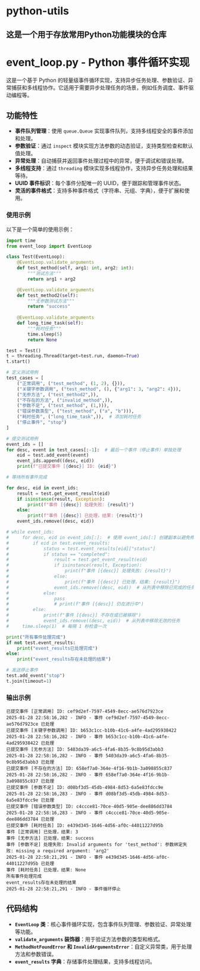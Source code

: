 # python-utils
这是一个用于存放常用Python功能模块的仓库
---

# event_loop.py - Python 事件循环实现

这是一个基于 Python 的轻量级事件循环实现，支持异步任务处理、参数验证、异常捕获和多线程协作。它适用于需要异步处理任务的场景，例如任务调度、事件驱动编程等。

## 功能特性

- **事件队列管理**：使用 `queue.Queue` 实现事件队列，支持多线程安全的事件添加和处理。
- **参数验证**：通过 `inspect` 模块实现方法参数的动态验证，支持类型检查和默认值处理。
- **异常处理**：自动捕获并返回事件处理过程中的异常，便于调试和错误处理。
- **多线程支持**：通过 `threading` 模块实现多线程协作，支持异步任务处理和结果等待。
- **UUID 事件标识**：每个事件分配唯一的 UUID，便于跟踪和管理事件状态。
- **灵活的事件格式**：支持多种事件格式（字符串、元组、字典），便于扩展和使用。

### 使用示例

以下是一个简单的使用示例：

```python
import time
from event_loop import EventLoop

class Test(EventLoop):
    @EventLoop.validate_arguments
    def test_method(self, arg1: int, arg2: int):
        """测试方法"""
        return arg1 + arg2

    @EventLoop.validate_arguments
    def test_method2(self):
        """无参数测试方法"""
        return "success"
    
    @EventLoop.validate_arguments
    def long_time_task(self):
        """耗时任务"""
        time.sleep(5)
        return None

test = Test()
t = threading.Thread(target=test.run, daemon=True)
t.start()

# 定义测试用例
test_cases = [
    ("正常调用", ("test_method", (1, 2), {})),
    ("关键字参数调用", ("test_method", (), {"arg1": 3, "arg2": 4})),
    ("无参方法", ("test_method2",)),
    ("不存在的方法", ("invalid_method",)),
    ("参数不足", ("test_method", (1,))),
    ("错误参数类型", ("test_method", ("a", "b"))),
    ("耗时任务", ("long_time_task",)),  # 添加耗时任务
    ("停止事件", "stop")
]

# 提交测试用例
event_ids = []
for desc, event in test_cases[:-1]:  # 最后一个事件（停止事件）单独处理
    eid = test.add_event(event)
    event_ids.append((desc, eid))
    print(f"已提交事件 [{desc}] ID: {eid}")

# 等待所有事件完成

for desc, eid in event_ids:
    result = test.get_event_result(eid)
    if isinstance(result, Exception):
        print(f"事件 [{desc}] 处理失败: {result}")
    else:
        print(f"事件 [{desc}] 已处理，结果: {result}")
    event_ids.remove((desc, eid))

# while event_ids:
#     for desc, eid in event_ids[:]:  # 使用 event_ids[:] 创建副本以避免修改迭代中的列表
#         if eid in test.event_results:
#             status = test.event_results[eid]["status"]
#             if status == "completed":
#                 result = test.get_event_result(eid)
#                 if isinstance(result, Exception):
#                     print(f"事件 [{desc}] 处理失败: {result}")
#                 else:
#                     print(f"事件 [{desc}] 已处理，结果: {result}")
#                 event_ids.remove((desc, eid))  # 从列表中移除已完成的任务
#             else:
#                 pass
#                 # print(f"事件 [{desc}] 仍在进行中")
#         else:
#             print(f"事件 [{desc}] 不存在或已被移除")
#             event_ids.remove((desc, eid))  # 从列表中移除无效的任务
#     time.sleep(1)  # 每隔 1 秒检查一次

print("所有事件处理完成")
if not test.event_results:
    print("event_results已处理完成")
else:
    print("event_results存在未处理的结果")

# 发送停止事件
test.add_event("stop")
t.join(timeout=1)
```

### 输出示例

```
已提交事件 [正常调用] ID: cef9d2ef-7597-4549-8ecc-ae576d7923ce
2025-01-28 22:58:16,282 - INFO - 事件 cef9d2ef-7597-4549-8ecc-ae576d7923ce 已处理
已提交事件 [关键字参数调用] ID: b653c1cc-b10b-41c6-a4fe-4ad295938422
2025-01-28 22:58:16,282 - INFO - 事件 b653c1cc-b10b-41c6-a4fe-4ad295938422 已处理
已提交事件 [无参方法] ID: 5403da39-a6c5-4fa6-8b35-9c8b95d3abb3
2025-01-28 22:58:16,282 - INFO - 事件 5403da39-a6c5-4fa6-8b35-9c8b95d3abb3 已处理
已提交事件 [不存在的方法] ID: 658ef7a0-364e-4f16-9b1b-3a098855c837
2025-01-28 22:58:16,282 - INFO - 事件 658ef7a0-364e-4f16-9b1b-3a098855c837 已处理
已提交事件 [参数不足] ID: d08bf3d5-45db-4984-8d53-6a5e83fdcc9e
2025-01-28 22:58:16,283 - INFO - 事件 d08bf3d5-45db-4984-8d53-6a5e83fdcc9e 已处理
已提交事件 [错误参数类型] ID: c4ccce81-70ce-40d5-905e-dee886dd3784
2025-01-28 22:58:16,283 - INFO - 事件 c4ccce81-70ce-40d5-905e-dee886dd3784 已处理
已提交事件 [耗时任务] ID: e439d345-1646-4d56-af0c-44011227d95b
事件 [正常调用] 已处理，结果: 3
事件 [无参方法] 已处理，结果: success
事件 [参数不足] 处理失败: Invalid arguments for 'test_method': 参数绑定失败: missing a required argument: 'arg2'
2025-01-28 22:58:21,291 - INFO - 事件 e439d345-1646-4d56-af0c-44011227d95b 已处理
事件 [耗时任务] 已处理，结果: None
所有事件处理完成
event_results存在未处理的结果
2025-01-28 22:58:21,291 - INFO - 事件循环停止
```

## 代码结构

- **`EventLoop` 类**：核心事件循环实现，包含事件队列管理、参数验证、异常处理等功能。
- **`validate_arguments` 装饰器**：用于验证方法参数的类型和格式。
- **`MethodNotFoundError` 和 `InvalidArgumentsError`**：自定义异常类，用于处理方法和参数错误。
- **`event_results` 字典**：存储事件处理结果，支持多线程访问。

